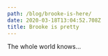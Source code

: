 ```yaml
---
path: /blog/brooke-is-here/
date: 2020-03-18T13:04:52.708Z
title: Brooke is pretty
---
```

The whole world knows...